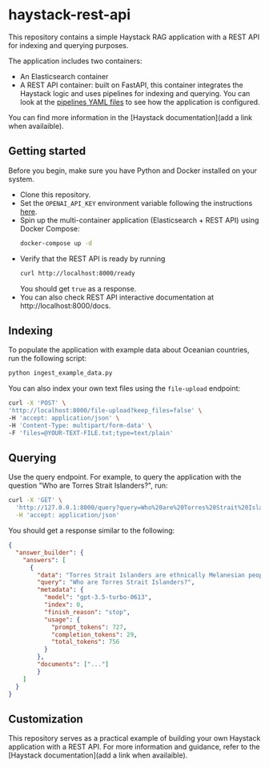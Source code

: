 # haystack-rest-api

This repository contains a simple Haystack RAG application with a REST API for indexing and querying purposes.

The application includes two containers:
- An Elasticsearch container
- A REST API container: built on FastAPI, this container integrates the Haystack logic and uses pipelines for indexing and querying. You can look at the [pipelines YAML files](./src/pipelines/) to see how the application is configured.

You can find more information in the [Haystack documentation](add a link when availaible).

## Getting started
Before you begin, make sure you have Python and Docker installed on your system.

- Clone this repository.
- Set the `OPENAI_API_KEY` environment variable following the instructions [here](https://help.openai.com/en/articles/5112595-best-practices-for-api-key-safety#h_a1ab3ba7b2).
- Spin up the multi-container application (Elasticsearch + REST API) using Docker Compose: 
    ```bash
    docker-compose up -d
    ```
- Verify that the REST API is ready by running 
  ```bash
  curl http://localhost:8000/ready
  ```
  You should get `true` as a response.
- You can also check REST API interactive documentation at http://localhost:8000/docs.

## Indexing
To populate the application with example data about Oceanian countries, run the following script:
```bash
python ingest_example_data.py
```

You can also index your own text files using the `file-upload` endpoint:
```bash
curl -X 'POST' \
'http://localhost:8000/file-upload?keep_files=false' \
-H 'accept: application/json' \
-H 'Content-Type: multipart/form-data' \
-F 'files=@YOUR-TEXT-FILE.txt;type=text/plain'
```

## Querying
Use the query endpoint.
For example, to query the application with the question "Who are Torres Strait Islanders?", run:
```bash
curl -X 'GET' \
  'http://127.0.0.1:8000/query?query=Who%20are%20Torres%20Strait%20Islanders%3F' \
  -H 'accept: application/json'
```

You should get a response similar to the following:
```json
{
  "answer_builder": {
    "answers": [
      {
        "data": "Torres Strait Islanders are ethnically Melanesian people who obtained their livelihood from seasonal horticulture and the resources of their reefs and seas.",
        "query": "Who are Torres Strait Islanders?",
        "metadata": {
          "model": "gpt-3.5-turbo-0613",
          "index": 0,
          "finish_reason": "stop",
          "usage": {
            "prompt_tokens": 727,
            "completion_tokens": 29,
            "total_tokens": 756
          }
        },
        "documents": ["..."]
        }
    ]
  }
}
```

## Customization
This repository serves as a practical example of building your own Haystack application with a REST API.
For more information and guidance, refer to the [Haystack documentation](add a link when availaible).

